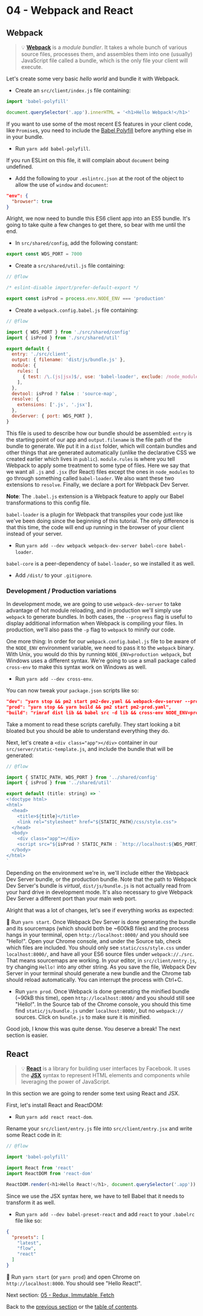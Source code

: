 # 04 - Webpack and React

## Webpack

> 💡 **[Webpack](https://webpack.github.io/)** is a *module bundler*. It takes a whole bunch of various source files, processes them, and assembles them into one (usually) JavaScript file called a bundle, which is the only file your client will execute.

Let's create some very basic *hello world* and bundle it with Webpack.

- Create an `src/client/index.js` file containing:

```js
import 'babel-polyfill'

document.querySelector('.app').innerHTML = '<h1>Hello Webpack!</h1>'
```

If you want to use some of the most recent ES features in your client code, like `Promise`s, you need to include the [Babel Polyfill](https://babeljs.io/docs/usage/polyfill/) before anything else in in your bundle.

- Run `yarn add babel-polyfill`.

If you run ESLint on this file, it will complain about `document` being undefined.

- Add the following to your `.eslintrc.json` at the root of the object to allow the use of `window` and `document`:

```json
"env": {
  "browser": true
}
```

Alright, we now need to bundle this ES6 client app into an ES5 bundle. It's going to take quite a few changes to get there, so bear with me until the end.

- In `src/shared/config`, add the following constant:

```js
export const WDS_PORT = 7000
```

- Create a `src/shared/util.js` file containing:

```js
// @flow

/* eslint-disable import/prefer-default-export */

export const isProd = process.env.NODE_ENV === 'production'
```

- Create a `webpack.config.babel.js` file containing:

```js
// @flow

import { WDS_PORT } from './src/shared/config'
import { isProd } from './src/shared/util'

export default {
  entry: './src/client',
  output: { filename: 'dist/js/bundle.js' },
  module: {
    rules: [
      { test: /\.(js|jsx)$/, use: 'babel-loader', exclude: /node_modules/ },
    ],
  },
  devtool: isProd ? false : 'source-map',
  resolve: {
    extensions: ['.js', '.jsx'],
  },
  devServer: { port: WDS_PORT },
}
```

This file is used to describe how our bundle should be assembled: `entry` is the starting point of our app and `output.filename` is the file path of the bundle to generate. We put it in a `dist` folder, which will contain bundles and other things that are generated automatically (unlike the declarative CSS we created earlier which lives in `public`). `module.rules` is where you tell Webpack to apply some treatment to some type of files. Here we say that we want all `.js` and `.jsx` (for React) files except the ones in `node_modules` to go through something called `babel-loader`. We also want these two extensions to `resolve`. Finally, we declare a port for Webpack Dev Server.

**Note**: The `.babel.js` extension is a Webpack feature to apply our Babel transformations to this config file.

`babel-loader` is a plugin for Webpack that transpiles your code just like we've been doing since the beginning of this tutorial. The only difference is that this time, the code will end up running in the browser of your client instead of your server.

- Run `yarn add --dev webpack webpack-dev-server babel-core babel-loader`.

`babel-core` is a peer-dependency of `babel-loader`, so we installed it as well.

- Add `/dist/` to your `.gitignore`.

### Development / Production variations

In development mode, we are going to use `webpack-dev-server` to take advantage of hot module reloading, and in production we'll simply use `webpack` to generate bundles. In both cases, the `--progress` flag is useful to display additional information when Webpack is compiling your files. In production, we'll also pass the `-p` flag to `webpack` to minify our code.

One more thing: In order for our `webpack.config.babel.js` file to be aware of the `NODE_ENV` environment variable, we need to pass it to the `webpack` binary. With Unix, you would do this by running `NODE_ENV=production webpack`, but Windows uses a different syntax. We're going to use a small package called `cross-env` to make this syntax work on Windows as well.

- Run `yarn add --dev cross-env`.

You can now tweak your `package.json` scripts like so:

```json
"dev": "yarn stop && pm2 start pm2-dev.yaml && webpack-dev-server --progress",
"prod": "yarn stop && yarn build && pm2 start pm2-prod.yaml",
"build": "rimraf dist lib && babel src -d lib && cross-env NODE_ENV=production webpack -p --progress",
```

Take a moment to read these scripts carefully. They start looking a bit bloated but you should be able to understand everything they do.

Next, let's create a `<div class="app"></div>` container in our `src/server/static-template.js`, and include the bundle that will be generated:

```js
// @flow

import { STATIC_PATH, WDS_PORT } from '../shared/config'
import { isProd } from '../shared/util'

export default (title: string) => `
<!doctype html>
<html>
  <head>
    <title>${title}</title>
    <link rel="stylesheet" href="${STATIC_PATH}/css/style.css">
  </head>
  <body>
    <div class="app"></div>
    <script src="${isProd ? STATIC_PATH : `http://localhost:${WDS_PORT}/dist`}/js/bundle.js"></script>
  </body>
</html>
`
```

Depending on the environment we're in, we'll include either the Webpack Dev Server bundle, or the production bundle. Note that the path to Webpack Dev Server's bundle is *virtual*, `dist/js/bundle.js` is not actually read from your hard drive in development mode. It's also necessary to give Webpack Dev Server a different port than your main web port.

Alright that was a lot of changes, let's see if everything works as expected:

🏁 Run `yarn start`. Once Webpack Dev Server is done generating the bundle and its sourcemaps (which should both be ~600kB files) and the process hangs in your terminal, open `http://localhost:8000/` and you should see "Hello!". Open your Chrome console, and under the Source tab, check which files are included. You should only see `static/css/style.css` under `localhost:8000/`, and have all your ES6 source files under `webpack://./src`. That means sourcemaps are working. In your editor, in `src/client/entry.js`, try changing `Hello!` into any other string. As you save the file, Webpack Dev Server in your terminal should generate a new bundle and the Chrome tab should reload automatically. You can interrupt the process with Ctrl+C.

- Run `yarn prod`. Once Webpack is done generating the minified bundle (~90kB this time), open `http://localhost:8000/` and you should still see "Hello!". In the Source tab of the Chrome console, you should this time find `static/js/bundle.js` under `localhost:8000/`, but no `webpack://` sources. Click on `bundle.js` to make sure it is minified.

Good job, I know this was quite dense. You deserve a break! The next section is easier.

## React

> 💡 **[React](https://facebook.github.io/react/)** is a library for building user interfaces by Facebook. It uses the **[JSX](https://facebook.github.io/react/docs/jsx-in-depth.html)** syntax to represent HTML elements and components while leveraging the power of JavaScript.

In this section we are going to render some text using React and JSX.

First, let's install React and ReactDOM:

- Run `yarn add react react-dom`.

Rename your `src/client/entry.js` file into `src/client/entry.jsx` and write some React code in it:

```js
// @flow

import 'babel-polyfill'

import React from 'react'
import ReactDOM from 'react-dom'

ReactDOM.render(<h1>Hello React!</h1>, document.querySelector('.app'))
```

Since we use the JSX syntax here, we have to tell Babel that it needs to transform it as well.

- Run `yarn add --dev babel-preset-react` and add `react` to your `.babelrc` file like so:

```json
{
  "presets": [
    "latest",
    "flow",
    "react"
  ]
}
```

🏁 Run `yarn start` (or `yarn prod`) and open Chrome on `http://localhost:8000`. You should see "Hello React!".

Next section: [05 - Redux, Immutable, Fetch](/tutorial/05-redux-immutable-fetch#05---redux-immutable-fetch)

Back to the [previous section](/tutorial/03-express-pm2#03---express-pm2) or the [table of contents](https://github.com/verekia/js-stack-from-scratch#table-of-contents).
